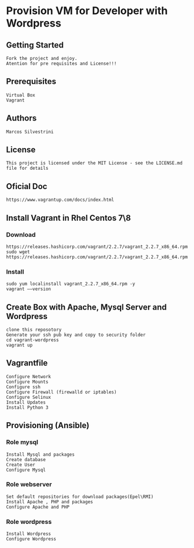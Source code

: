 # Provision VM for Developer with Wordpress

## Getting Started

    Fork the project and enjoy.
    Atention for pre requisites and License!!!

## Prerequisites

    Virtual Box
    Vagrant

## Authors

    Marcos Silvestrini

## License

    This project is licensed under the MIT License - see the LICENSE.md file for details

## Oficial Doc

    https://www.vagrantup.com/docs/index.html

## Install Vagrant in Rhel Centos 7\8

### Download

    https://releases.hashicorp.com/vagrant/2.2.7/vagrant_2.2.7_x86_64.rpm
    sudo wget https://releases.hashicorp.com/vagrant/2.2.7/vagrant_2.2.7_x86_64.rpm

### Install

    sudo yum localinstall vagrant_2.2.7_x86_64.rpm -y
    vagrant ––version

## Create Box with Apache, Mysql Server and Wordpress

    clone this reposotory
    Generate your ssh pub key and copy to security folder
    cd vagrant-wordpress
    vagrant up

## Vagrantfile

    Configure Network
    Configure Mounts
    Configure ssh
    Configure Firewall (firewalld or iptables)
    Configure Selinux
    Install Updates
    Install Python 3

## Provisioning (Ansible)

### Role mysql

    Install Mysql and packages
    Create database
    Create User
    Configure Mysql

### Role webserver

    Set default repositories for download packages(Epel\RMI)
    Install Apache , PHP and packages
    Configure Apache and PHP

### Role wordpress

    Install Wordpress
    Configure Wordpress
